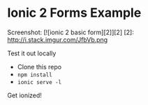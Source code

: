 # Ionic 2 Forms Example

Screenshot:
[![ionic 2 basic form][2]][2]
[2]: http://i.stack.imgur.com/JfbVb.png

Test it out locally
- Clone this repo
- `npm install`
- `ionic serve -l`

Get ionized!